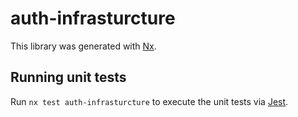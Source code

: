 # auth-infrasturcture

This library was generated with [Nx](https://nx.dev).

## Running unit tests

Run `nx test auth-infrasturcture` to execute the unit tests via [Jest](https://jestjs.io).
